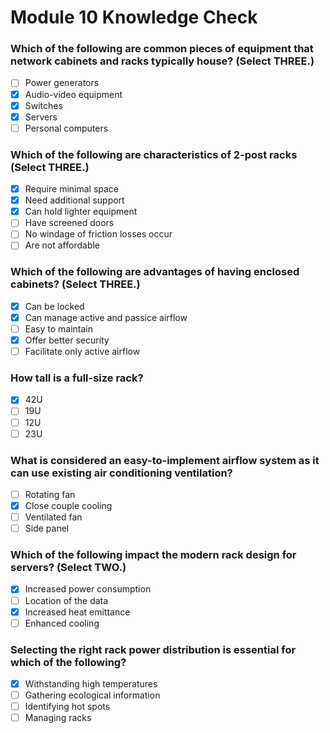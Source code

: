 # Module 10 Knowledge Check

### Which of the following are common pieces of equipment that network cabinets and racks typically house? (Select THREE.)

- [ ] Power generators
- [X] Audio-video equipment
- [X] Switches
- [X] Servers
- [ ] Personal computers

### Which of the following are characteristics of 2-post racks (Select THREE.)

- [X] Require minimal space
- [X] Need additional support
- [X] Can hold lighter equipment
- [ ] Have screened doors
- [ ] No windage of friction losses occur
- [ ] Are not affordable

### Which of the following are advantages of having enclosed cabinets? (Select THREE.)

- [X] Can be locked
- [X] Can manage active and passice airflow
- [ ] Easy to maintain
- [X] Offer better security
- [ ] Facilitate only active airflow

### How tall is a full-size rack?

- [X] 42U
- [ ] 19U
- [ ] 12U
- [ ] 23U

### What is considered an easy-to-implement airflow system as it can use existing air conditioning ventilation?

- [ ] Rotating fan
- [X] Close couple cooling
- [ ] Ventilated fan
- [ ] Side panel

### Which of the following impact the modern rack design for servers? (Select TWO.)

- [X] Increased power consumption
- [ ] Location of the data
- [X] Increased heat emittance
- [ ] Enhanced cooling

### Selecting the right rack power distribution is essential for which of the following?

- [X] Withstanding high temperatures
- [ ] Gathering ecological information
- [ ] Identifying hot spots
- [ ] Managing racks